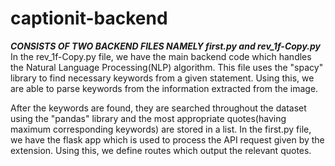 # captionit-backend
***CONSISTS OF TWO BACKEND FILES NAMELY first.py and rev_1f-Copy.py***
In the rev_1f-Copy.py file, we have the main backend code which handles the Natural Language Processing(NLP) algorithm.
This file uses the "spacy" library to find necessary keywords from a given statement. Using this, we are able to parse
keywords from the information extracted from the image.


After the keywords are found, they are searched throughout the dataset using the "pandas" library and the most appropriate quotes(having maximum corresponding keywords) are stored in a list.
In the first.py file, we have the flask app which is used to process the API request given by the extension. 
Using this, we define routes which output the relevant quotes.
